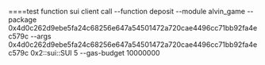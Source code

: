 ====test function
sui client call --function deposit --module alvin_game --package 0x4d0c262d9ebe5fa24c68256e647a54501472a720cae4496cc71bb92fa4ec579c --args 0x4d0c262d9ebe5fa24c68256e647a54501472a720cae4496cc71bb92fa4ec579c 0x2::sui::SUI 5 --gas-budget 10000000